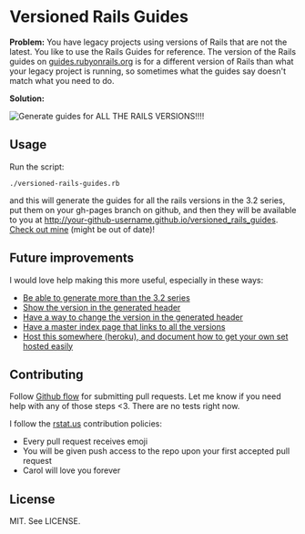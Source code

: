 Versioned Rails Guides
======================

**Problem:** You have legacy projects using versions of Rails that are not the
latest. You like to use the Rails Guides for reference. The version of the
Rails guides on [guides.rubyonrails.org](http://guides.rubyonrails.org/) is
for a different version of Rails than what your legacy project is running,
so sometimes what the guides say doesn't match what you need to do.

**Solution:**

![Generate guides for ALL THE RAILS VERSIONS!!!!](https://raw.github.com/carols10cents/versioned_rails_guides/master/images/alltherailsversions.png)

Usage
-----

Run the script:

    ./versioned-rails-guides.rb

and this will generate the guides for all the rails versions in the 3.2 series,
put them on your gh-pages branch on github, and then they will be available to
you at http://your-github-username.github.io/versioned_rails_guides. [Check out
mine](http://carols10cents.github.io/versioned_rails_guides/) (might be out of
date)!

Future improvements
-------------------

I would love help making this more useful, especially in these ways:

* [Be able to generate more than the 3.2 series](https://github.com/carols10cents/versioned_rails_guides/issues/1)
* [Show the version in the generated header](https://github.com/carols10cents/versioned_rails_guides/issues/2)
* [Have a way to change the version in the generated header](https://github.com/carols10cents/versioned_rails_guides/issues/3)
* [Have a master index page that links to all the versions](https://github.com/carols10cents/versioned_rails_guides/issues/4)
* [Host this somewhere (heroku), and document how to get your own set hosted easily](https://github.com/carols10cents/versioned_rails_guides/issues/5)

Contributing
------------

Follow [Github flow](http://scottchacon.com/2011/08/31/github-flow.html) for
submitting pull requests. Let me know if you need help with any of those steps
<3. There are no tests right now.

I follow the [rstat.us](https://github.com/hotsh/rstat.us)
contribution policies:

* Every pull request receives emoji
* You will be given push access to the repo upon your first accepted pull request
* Carol will love you forever

License
-------

MIT. See LICENSE.
